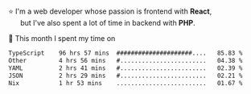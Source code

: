 ⭐ I'm a web developer whose passion is frontend with <b>React</b>,<br/>
&nbsp; &nbsp; &nbsp; but I've also spent a lot of time in backend with <b>PHP</b>.

📅 This month I spent my time on

<!--START_SECTION:waka-->

```txt
TypeScript    96 hrs 57 mins  #####################....   85.83 %
Other         4 hrs 56 mins   #........................   04.38 %
YAML          2 hrs 41 mins   #........................   02.39 %
JSON          2 hrs 29 mins   #........................   02.21 %
Nix           1 hr 53 mins    .........................   01.67 %
```

<!--END_SECTION:waka-->
